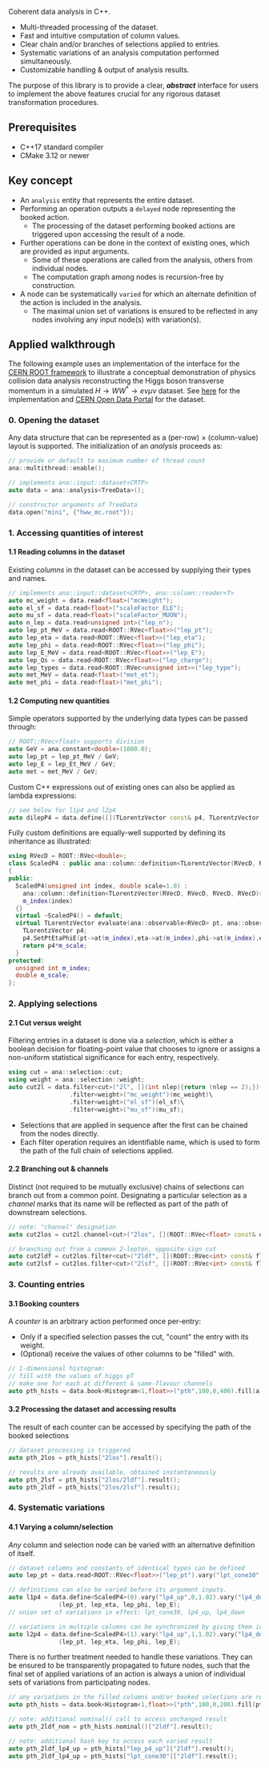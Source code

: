 Coherent data analysis in C++.
- Multi-threaded processing of the dataset.
- Fast and intuitive computation of column values.
- Clear chain and/or branches of selections applied to entries.
- Systematic variations of an analysis computation performed simultaneously.
- Customizable handling & output of analysis results.

The purpose of this library is to provide a clear, ***_abstract_*** interface for users to implement the above features crucial for any rigorous dataset transformation procedures.

## Prerequisites
- C++17 standard compiler
- CMake 3.12 or newer

## Key concept

- An `analysis` entity that represents the entire dataset.
- Performing an operation outputs a `delayed` node representing the booked action.
  - The processing of the dataset performing booked actions are triggered upon accessing the result of a node.
- Further operations can be done in the context of existing ones, which are provided as input arguments.
  - Some of these operations are called from the analysis, others from individual nodes.
  - The computation graph among nodes is recursion-free by construction.
- A node can be systematically `varied` for which an alternate definition of the action is included in the analysis.
  - The maximal union set of variations is ensured to be reflected in any nodes involving any input node(s) with variation(s).

## Applied walkthrough

The following example uses an implementation of the interface for the [CERN ROOT framework](https://root.cern/) to illustrate a conceptual demonstration of physics collision data analysis reconstructing the Higgs boson transverse momentum in a simulated $H\rightarrow WW^{\ast}\rightarrow e\nu\mu\nu$ dataset. See [here](https://github.com/taehyounpark/RAnalysis) for the implementation and [CERN Open Data Portal](https://opendata.cern.ch/record/700) for the dataset.

### 0. Opening the dataset
Any data structure that can be represented as a (per-row) $\times$ (column-value) layout is supported. The initialization of an *analysis* proceeds as:
```cpp
// provide or default to maximum number of thread count
ana::multithread::enable();  

// implements ana::input::dataset<CRTP>
auto data = ana::analysis<TreeData>();

// constructor arguments of TreeData
data.open("mini", {"hww_mc.root"});  
```

### 1. Accessing quantities of interest
#### 1.1 Reading columns in the dataset
Existing *columns* in the dataset can be accessed by supplying their types and names.
```cpp
// implements ana::input::dataset<CRTP>, ana::column::reader<T>
auto mc_weight = data.read<float>("mcWeight");
auto el_sf = data.read<float>("scaleFactor_ELE");
auto mu_sf = data.read<float>("scaleFactor_MUON");
auto n_lep = data.read<unsigned int>("lep_n");
auto lep_pt_MeV = data.read<ROOT::RVec<float>>("lep_pt");
auto lep_eta = data.read<ROOT::RVec<float>>("lep_eta");
auto lep_phi = data.read<ROOT::RVec<float>>("lep_phi");
auto lep_E_MeV = data.read<ROOT::RVec<float>>("lep_E");
auto lep_Qs = data.read<ROOT::RVec<float>>("lep_charge");
auto lep_types = data.read<ROOT::RVec<unsigned int>>("lep_type");
auto met_MeV = data.read<float>("met_et");
auto met_phi = data.read<float>("met_phi");
```
#### 1.2 Computing new quantities
Simple operators supported by the underlying data types can be passed through:
```cpp
// ROOT::RVec<float> supports division
auto GeV = ana.constant<double>(1000.0);
auto lep_pt = lep_pt_MeV / GeV;
auto lep_E = lep_Et_MeV / GeV;
auto met = met_MeV / GeV;
```
Custom C++ expressions out of existing ones can also be applied as lambda expressions:
```cpp
// see below for l1p4 and l2p4
auto dilepP4 = data.define([](TLorentzVector const& p4, TLorentzVector const& q4){return (p4+q4);})(l1p4,l2p4);
```
Fully custom definitions are equally-well supported by defining its inheritance as illustrated:
```cpp
using RVecD = ROOT::RVec<double>;
class ScaledP4 : public ana::column::definition<TLorentzVector(RVecD, RVecD, RVecD, RVecD)>
{
public:
  ScaledP4(unsigned int index, double scale=1.0) : 
    ana::column::definition<TLorentzVector(RVecD, RVecD, RVecD, RVecD)>(),
    m_index(index)
  {}
  virtual ~ScaledP4() = default;
  virtual TLorentzVector evaluate(ana::observable<RVecD> pt, ana::observable<RVecD> eta, ana::observable<RVecD> phi, ana::observable<RVecD> es) const override {
    TLorentzVector p4;
    p4.SetPtEtaPhiE(pt->at(m_index),eta->at(m_index),phi->at(m_index),es->at(m_index));
    return p4*m_scale;
  }
protected:
  unsigned int m_index;
  double m_scale;
};
```

### 2. Applying selections
#### 2.1 Cut versus weight
Filtering entries in a dataset is done via a *selection*, which is either a boolean decision for floating-point value that chooses to ignore or assigns a non-uniform statistical significance for each entry, respectively.
```cpp
using cut = ana::selection::cut;
using weight = ana::selection::weight;
auto cut2l = data.filter<cut>("2l", [](int nlep){return (nlep == 2);})(nlep)\
                 .filter<weight>("mc_weight")(mc_weight)\
                 .filter<weight>("el_sf")(el_sf)\
                 .filter<weight>("mu_sf")(mu_sf);
```
- Selections that are applied in sequence after the first can be chained from the nodes directly.
- Each filter operation requires an identifiable name, which is used to form the path of the full chain of selections applied.
#### 2.2 Branching out & channels
Distinct (not required to be mutually exclusive) chains of selections can branch out from a common point. Designating a particular selection as a *channel* marks that its name will be reflected as part of the path of downstream selections.
```cpp
// note: "channel" designation
auto cut2los = cut2l.channel<cut>("2los", [](ROOT::RVec<float> const& qs){return (qs.at(0) + qs.at(1) == 0);})(lep_charges);

// branching out from a common 2-lepton, opposite-sign cut
auto cut2ldf = cut2los.filter<cut>("2ldf", [](ROOT::RVec<int> const& flavours){return (flavours.at(0) + flavours.at(1) == 24);})(lep_types);
auto cut2lsf = cut2los.filter<cut>("2lsf", [](ROOT::RVec<int> const& flavours){return ((flavours.at(0) + flavours.at(1) == 22) || (lep_type.at(0) + lep_type.at(1) == 26));})(lep_types);
```
### 3. Counting entries
#### 3.1 Booking counters
A *counter* is an arbitrary action performed once per-entry:
- Only if a specified selection passes the cut, "count" the entry with its weight.
- (Optional) receive the values of other columns to be "filled" with.
```cpp
// 1-dimensional histogram:
// fill with the values of higgs pT
// make one for each at different & same-flavour channels
auto pth_hists = data.book<Histogram<1,float>>("pth",100,0,400).fill(a).at(cut2los, cut2ldf);
```

#### 3.2 Processing the dataset and accessing results
The result of each counter can be accessed by specifying the path of the booked selections
```cpp
// dataset processing is triggered
auto pth_2los = pth_hists["2los"].result();

// results are already available, obtained instantaneously
auto pth_2lsf = pth_hists["2los/2ldf"].result();
auto pth_2ldf = pth_hists["2los/2lsf"].result();
```

### 4. Systematic variations

#### 4.1 Varying a column/selection
*Any* column and selection node can be varied with an alternative definition of itself.
```cpp
// dataset columns and constants of identical types can be defined
auto lep_pt = data.read<ROOT::RVec<float>>("lep_pt").vary("lpt_cone30", "lep_ptcone30");

// definitions can also be varied before its argument inputs.
auto l1p4 = data.define<ScaledP4>(0).vary("lp4_up",0,1.02).vary("lp4_down",0,0.98)\
              (lep_pt, lep_eta, lep_phi, lep_E);
// union set of variations in effect: lpt_cone30, lp4_up, lp4_down

// variations in multiple columns can be synchronized by giving them identical names
auto l2p4 = data.define<ScaledP4>(1).vary("lp4_up",1,1.02).vary("lp4_down",1,0.98)\
              (lep_pt, lep_eta, lep_phi, lep_E);
```
There is no further treatment needed to handle these variations. They can be ensured to be transparently propagated to future nodes, such that the final set of applied variations of an action is always a union of individual sets of variations from participating nodes.

```cpp
// any variations in the filled columns and/or booked selections are reflected in the final counters
auto pth_hists = data.book<Histogram<1,float>>("pth",100,0,200).fill(pth).at(cut2ldf, cut2lsf);

// note: additional nominal() call to access unchanged result
auto pth_2ldf_nom = pth_hists.nominal()["2ldf"].result();

// note: additional hash key to access each varied result
auto pth_2ldf_lp4_up = pth_hists["lep_p4_up"]["2ldf"].result();
auto pth_2ldf_lp4_up = pth_hists["lpt_cone30"]["2ldf"].result();
```